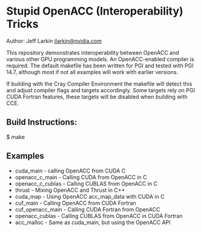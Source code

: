 Stupid OpenACC (Interoperability) Tricks
========================================
Author: Jeff Larkin <jlarkin@nvidia.com>

This repository demonstrates interoperability between OpenACC and various other GPU programming models. An OpenACC-enabled compiler is required. The default makefile has been written for PGI and tested with PGI 14.7, although most if not all examples will work with earlier versions.

If building with the Cray Compiler Environment the makefile will detect this and adjust compiler flags and targets accordingly. Some targets rely on PGI CUDA Fortran features, these targets will be disabled when building with CCE.

Build Instructions:
-------------------
$ make 

Examples
--------
* cuda\_main - calling OpenACC from CUDA C
* openacc\_c\_main - Calling CUDA from OpenACC in C
* openacc\_c\_cublas - Calling CUBLAS from OpenACC in C
* thrust - Mixing OpenACC and Thrust in C++
* cuda\_map - Using OpenACC acc\_map\_data with CUDA in C
* cuf\_main - Calling OpenACC from CUDA Fortran
* cuf\_openacc\_main - Calling CUDA Fortran from OpenACC
* openacc\_cublas - Calling CUBLAS from OpenACC in CUDA Fortran
* acc\_malloc - Same as cuda\_main, but using the OpenACC API
